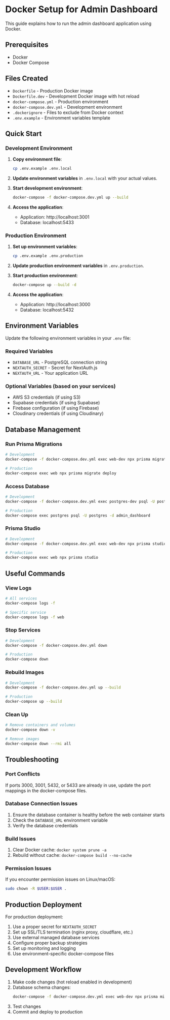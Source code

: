 # Docker Setup for Admin Dashboard

This guide explains how to run the admin dashboard application using Docker.

## Prerequisites

- Docker
- Docker Compose

## Files Created

- `Dockerfile` - Production Docker image
- `Dockerfile.dev` - Development Docker image with hot reload
- `docker-compose.yml` - Production environment
- `docker-compose.dev.yml` - Development environment
- `.dockerignore` - Files to exclude from Docker context
- `.env.example` - Environment variables template

## Quick Start

### Development Environment

1. **Copy environment file**:
   ```bash
   cp .env.example .env.local
   ```

2. **Update environment variables** in `.env.local` with your actual values.

3. **Start development environment**:
   ```bash
   docker-compose -f docker-compose.dev.yml up --build
   ```

4. **Access the application**:
   - Application: http://localhost:3001
   - Database: localhost:5433

### Production Environment

1. **Set up environment variables**:
   ```bash
   cp .env.example .env.production
   ```

2. **Update production environment variables** in `.env.production`.

3. **Start production environment**:
   ```bash
   docker-compose up --build -d
   ```

4. **Access the application**:
   - Application: http://localhost:3000
   - Database: localhost:5432

## Environment Variables

Update the following environment variables in your `.env` file:

### Required Variables
- `DATABASE_URL` - PostgreSQL connection string
- `NEXTAUTH_SECRET` - Secret for NextAuth.js
- `NEXTAUTH_URL` - Your application URL

### Optional Variables (based on your services)
- AWS S3 credentials (if using S3)
- Supabase credentials (if using Supabase)
- Firebase configuration (if using Firebase)
- Cloudinary credentials (if using Cloudinary)

## Database Management

### Run Prisma Migrations
```bash
# Development
docker-compose -f docker-compose.dev.yml exec web-dev npx prisma migrate dev

# Production
docker-compose exec web npx prisma migrate deploy
```

### Access Database
```bash
# Development
docker-compose -f docker-compose.dev.yml exec postgres-dev psql -U postgres -d admin_dashboard_dev

# Production
docker-compose exec postgres psql -U postgres -d admin_dashboard
```

### Prisma Studio
```bash
# Development
docker-compose -f docker-compose.dev.yml exec web-dev npx prisma studio

# Production
docker-compose exec web npx prisma studio
```

## Useful Commands

### View Logs
```bash
# All services
docker-compose logs -f

# Specific service
docker-compose logs -f web
```

### Stop Services
```bash
# Development
docker-compose -f docker-compose.dev.yml down

# Production
docker-compose down
```

### Rebuild Images
```bash
# Development
docker-compose -f docker-compose.dev.yml up --build

# Production
docker-compose up --build
```

### Clean Up
```bash
# Remove containers and volumes
docker-compose down -v

# Remove images
docker-compose down --rmi all
```

## Troubleshooting

### Port Conflicts
If ports 3000, 3001, 5432, or 5433 are already in use, update the port mappings in the docker-compose files.

### Database Connection Issues
1. Ensure the database container is healthy before the web container starts
2. Check the `DATABASE_URL` environment variable
3. Verify the database credentials

### Build Issues
1. Clear Docker cache: `docker system prune -a`
2. Rebuild without cache: `docker-compose build --no-cache`

### Permission Issues
If you encounter permission issues on Linux/macOS:
```bash
sudo chown -R $USER:$USER .
```

## Production Deployment

For production deployment:

1. Use a proper secret for `NEXTAUTH_SECRET`
2. Set up SSL/TLS termination (nginx proxy, cloudflare, etc.)
3. Use external managed database services
4. Configure proper backup strategies
5. Set up monitoring and logging
6. Use environment-specific docker-compose files

## Development Workflow

1. Make code changes (hot reload enabled in development)
2. Database schema changes:
   ```bash
   docker-compose -f docker-compose.dev.yml exec web-dev npx prisma migrate dev
   ```
3. Test changes
4. Commit and deploy to production
